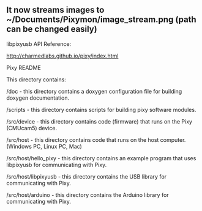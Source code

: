 ## It now streams images to ~/Documents/Pixymon/image_stream.png (path can be changed easily)







libpixyusb API Reference:

http://charmedlabs.github.io/pixy/index.html

Pixy README

This directory contains:


/doc - this directory contains a doxygen configuration file for building doxygen documentation.

/scripts - this directory contains scripts for building pixy software modules.

/src/device - this directory contains code (firmware) that runs on the Pixy
(CMUcam5) device.

/src/host - this directory contains code that runs on the host computer.
(Windows PC, Linux PC, Mac)

/src/host/hello_pixy - this directory contains an example program that uses libpixyusb for communicating with Pixy.

/src/host/libpixyusb - this directory contains the USB library for communicating with Pixy.

/src/host/arduino - this directory contains the Arduino library for communicating with Pixy.

